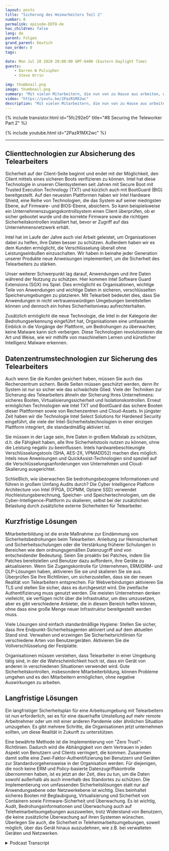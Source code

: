 ```yaml
---
layout: posts
title: "Sicherung des Heimarbeiters Teil 2"
number: 8
permalink: episode-EDT8-de
has_children: false
lang: de
parent: Folgen
grand_parent: Deutsch
nav_order: 8
tags:

date: Mon Jul 20 2020 20:00:00 GMT-0400 (Eastern Daylight Time)
guests:
    - Darren W Pulsipher
    - Steve Orrin

img: thumbnail.png
image: thumbnail.png
summary: "Mit vielen Mitarbeitern, die nun von zu Hause aus arbeiten, wie stellen Sie sicher, dass sie sicher arbeiten, aber ihnen dennoch die Flexibilität geben, die sie brauchen, um ihre Arbeit zu erledigen? In dieser Episode diskutieren Darren und der spezielle Gast Steve Orrin, CTO von Intel Federal, wie man die Intel-Technologie nutzen kann, um den Telearbeiter effektiv abzusichern."
video: "https://youtu.be/2PazR1MX2wc"
description: "Mit vielen Mitarbeitern, die nun von zu Hause aus arbeiten, wie stellen Sie sicher, dass sie sicher arbeiten, aber ihnen dennoch die Flexibilität geben, die sie brauchen, um ihre Arbeit zu erledigen? In dieser Episode diskutieren Darren und der spezielle Gast Steve Orrin, CTO von Intel Federal, wie man die Intel-Technologie nutzen kann, um den Telearbeiter effektiv abzusichern."
---
```


<div>
{% include transistor.html id="5fc292e0" title="#8 Securing the Teleworker Part 2" %}

{% include youtube.html id="2PazR1MX2wc" %}
</div>

---

## Clienttechnologien zur Absicherung des Telearbeiters

Sicherheit auf der Client-Seite beginnt und endet mit der Möglichkeit, den Client mittels eines sicheren Boots verifizieren zu können. Intel hat diese Technologie in unseren Clientsystemen seit Jahren mit Secure Boot mit Trusted Execution Technology (TXT) und kürzlich auch mit BootGuard (BtG) bereitgestellt. Auf den neuesten Plattformen haben wir Intel Hardware Shield, eine Reihe von Technologien, die das System auf seiner niedrigsten Ebene, auf Firmware- und BIOS-Ebene, absichern. So kann beispielsweise ein Unternehmenszugangskontrollsystem einen Client überprüfen, ob er sicher gebootet wurde und die korrekte Firmware sowie die richtigen Sicherheitskontrollen installiert hat, bevor er Zugriff auf das Unternehmensnetzwerk erhält.

Intel hat im Laufe der Jahre auch viel Arbeit geleistet, um Organisationen dabei zu helfen, ihre Daten besser zu schützen. Außerdem haben wir es dem Kunden ermöglicht, die Verschlüsselung überall ohne Leistungseinbußen einzuschalten. Wir haben in beinahe jeder Generation unserer Produkte neue Anweisungen implementiert, um die Sicherheit des Telearbeiters zu stärken.

Unser weiterer Schwerpunkt lag darauf, Anwendungen und ihre Daten während der Nutzung zu schützen. Hier kommen Intel Software Guard Extensions (SGX) ins Spiel. Dies ermöglicht es Organisationen, wichtige Teile von Anwendungen und wichtige Daten in sicheren, verschlüsselten Speicherumgebungen zu platzieren. Mit Telearbeit bedeutet dies, dass Sie Anwendungen in nicht vertrauenswürdigen Umgebungen bereitstellen können und dennoch ein hohes Sicherheitsniveau aufrechterhalten.

Zusätzlich ermöglicht die neue Technologie, die Intel in der Kategorie der Bedrohungserkennung eingeführt hat, Organisationen eine umfassende Einblick in die Vorgänge der Plattform, um Bedrohungen zu überwachen; keine Malware kann sich verbergen. Diese Technologien revolutionieren die Art und Weise, wie wir mithilfe von maschinellem Lernen und künstlicher Intelligenz Malware erkennen.

## Datenzentrumstechnologien zur Sicherung des Telearbeiters

Auch wenn Sie die Kunden gesichert haben, müssen Sie auch das Rechenzentrum sichern. Beide Seiten müssen geschützt werden, denn Ihr System ist nur so sicher wie das schwächste Glied. Viele der Techniken zur Sicherung des Telearbeiters ähneln der Sicherung Ihres Unternehmens: sicheres Booten, Virtualisierungssicherheit und Isolationskontrollen. Erneut ermöglichen Technologien wie Intel TXT und BootGuard das sichere Booten dieser Plattformen sowie von Rechenzentren und Cloud-Assets. In jüngster Zeit haben wir die Technologie Intel Select Solutions for Hardened Security eingeführt, die viele der Intel-Sicherheitstechnologien in einer einzigen Plattform integriert, die standardmäßig aktiviert ist.

Sie müssen in der Lage sein, Ihre Daten in großem Maßstab zu schützen, d.h. die Fähigkeit haben, alle Ihre Sicherheitstools nutzen zu können, ohne die Leistung negativ zu beeinflussen. Intels hardwarebeschleunigte Verschlüsselungstools (SHA, AES-2X, VPMADD52) machen dies möglich. Intels neue Anweisungen und QuickAssist-Technologien sind speziell auf die Verschlüsselungsanforderungen von Unternehmen und Cloud-Skalierung ausgerichtet.

Schließlich, wie überwachen Sie bedrohungsbezogene Informationen und führen in großem Umfang Audits durch? Die Cyber Intelligence Platform Architecture von Intel (FPGA, DCPMM, Optane SSD) verwendet Hochleistungsberechnung, Speicher- und Speichertechnologien, um die Cyber-Intelligence-Plattform zu skalieren, selbst bei der zusätzlichen Belastung durch zusätzliche externe Sicherheiten für Telearbeiter.

## Kurzfristige Lösungen

Mitarbeiterbildung ist die erste Maßnahme zur Eindämmung von Sicherheitsbedrohungen beim Telearbeiten. Anleitung zur Heimsicherheit und Sicherheitsschulungen oder die Verstärkung früherer Schulungen in Bereichen wie dem ordnungsgemäßen Datenzugriff sind von entscheidender Bedeutung. Seien Sie proaktiv bei Patches, indem Sie Patches bereitstellen und Benutzer dazu auffordern, ihre Geräte zu aktualisieren. Wenn Sie Zugangskontrolle für Unternehmen, ERM/DRM- und DLP-Lösungen haben, aktivieren Sie sie und skalieren Sie sie aus. Überprüfen Sie Ihre Richtlinien, um sicherzustellen, dass sie der neuen Realität von Telearbeitern entsprechen. Für Webverbindungen aktivieren Sie TLS und stellen Sie sicher, dass es durchgesetzt wird. Die zweifache Authentifizierung muss genutzt werden. Die meisten Unternehmen denken vielleicht, sie verfügen nicht über die Infrastruktur, um dies umzusetzen, aber es gibt verschiedene Anbieter, die in diesem Bereich helfen können, ohne dass eine große Menge neuer Infrastruktur bereitgestellt werden muss.

Viele Lösungen sind einfach standardmäßige Hygiene: Stellen Sie sicher, dass Ihre Endpunkt-Sicherheitsagenten aktiviert und auf dem aktuellen Stand sind. Verwalten und erzwingen Sie Sicherheitsrichtlinien für verschiedene Arten von Benutzergeräten. Aktivieren Sie die Vollverschlüsselung der Festplatte.

Organisationen müssen verstehen, dass Telearbeiter in einer Umgebung tätig sind, in der die Wahrscheinlichkeit hoch ist, dass ein Gerät von anderen in verschiedenen Situationen verwendet wird. Gute Sicherheitskontrollen, insbesondere Mitarbeiterbildung, können Probleme umgehen und es den Mitarbeitern ermöglichen, ohne negative Auswirkungen zu arbeiten.

## Langfristige Lösungen

Ein langfristiger Sicherheitsplan für eine Arbeitsumgebung mit Telearbeitern ist nun erforderlich, sei es für eine dauerhafte Umstellung auf mehr remote Arbeitnehmer oder um mit einer anderen Pandemie oder ähnlichen Situation umzugehen. Es gibt mehrere Schritte, die Organisationen jetzt unternehmen sollten, um diese Realität in Zukunft zu unterstützen.

Eine bewährte Methode ist die Implementierung von "Zero Trust"-Richtlinien. Dadurch wird die Abhängigkeit von dem Vertrauen in jeden Aspekt von Benutzern und Clients verringert, die kommen. Zusammen damit sollte eine Zwei-Faktor-Authentifizierung bei Benutzern und Geräten zur Standardvorgehensweise in der Organisation werden. Für diejenigen, die noch keine ERM und Policy-basierte Datenzugriffskontrolle übernommen haben, ist es jetzt an der Zeit, dies zu tun, um die Daten sowohl außerhalb als auch innerhalb des Standortes zu schützen. Die Implementierung von umfassenden Sicherheitslösungen statt nur auf Anwendungsebene oder Netzwerkebene ist wichtig. Dies beinhaltet sicheres Booten mit Beglaubigung, Virtualisierung und Sicherheit von Containern sowie Firmware-Sicherheit und Überwachung. Es ist wichtig, Audit, Bedrohungsinformationen und Überwachung auch auf Teleheimarbeitsumgebungen auszuweiten, trotz Widerstand von Benutzern, die keine zusätzliche Überwachung auf ihren Systemen wünschen. Überlegen Sie auch, die Sicherheit in Teleheimarbeitsumgebungen, soweit möglich, über das Gerät hinaus auszudehnen, wie z.B. bei verwalteten Geräten und Netzwerken.



<details>
<summary> Podcast Transcript </summary>

<p></p>

</details>
